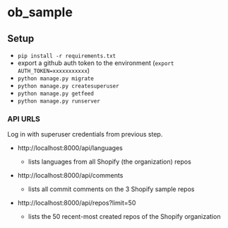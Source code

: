# ob_sample

## Setup

- `pip install -r requirements.txt`
- export a github auth token to the environment (`export AUTH_TOKEN=xxxxxxxxxxx`)
- `python manage.py migrate`
- `python manage.py createsuperuser`
- `python manage.py getfeed`
- `python manage.py runserver`


### API URLS

Log in with superuser credentials from previous step.

* http://localhost:8000/api/languages
  * lists languages from all Shopify (the organization) repos

* http://localhost:8000/api/comments
  * lists all commit comments on the 3 Shopify sample repos

* http://localhost:8000/api/repos?limit=50
  * lists the 50 recent-most created repos of the Shopify organization
